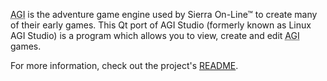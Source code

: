 <abbr title="Adventure Game Interpreter">AGI</abbr> is the adventure game engine used by Sierra On-Line&trade; to create many of their early games. This Qt port of AGI Studio (formerly known as Linux AGI Studio) is a program which allows you to view, create and edit <abbr title="Adventure Game Interpreter">AGI</abbr> games.

For more information, check out the project's <a href="{{ site.github.repository_url }}/blob/master/README">README</a>.
